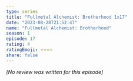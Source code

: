 ```yaml
---
type: series
title: "Fullmetal Alchemist: Brotherhood 1x17"
date: "2023-08-28T21:52:47"
name: "Fullmetal Alchemist: Brotherhood"
season: 1
episode: 17
rating: 4
ratingEmoji: ⭐️⭐️⭐️⭐️
share: false
---
```


_[No review was written for this episode]_
